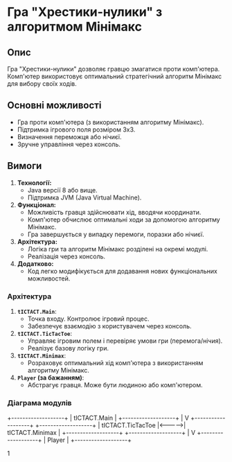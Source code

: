# Гра "Хрестики-нулики" з алгоритмом Мінімакс

## Опис
Гра "Хрестики-нулики" дозволяє гравцю змагатися проти комп'ютера. Комп'ютер використовує оптимальний стратегічний алгоритм Мінімакс для вибору своїх ходів.

## Основні можливості
- Гра проти комп'ютера (з використанням алгоритму Мінімакс).
- Підтримка ігрового поля розміром 3x3.
- Визначення переможця або нічиєї.
- Зручне управління через консоль.

## Вимоги
1. **Технології:**
   - Java версії 8 або вище.
   - Підтримка JVM (Java Virtual Machine).
2. **Функціонал:**
   - Можливість гравця здійснювати хід, вводячи координати.
   - Комп'ютер обчислює оптимальні ходи за допомогою алгоритму Мінімакс.
   - Гра завершується у випадку перемоги, поразки або нічиєї.
3. **Архітектура:**
   - Логіка гри та алгоритм Мінімакс розділені на окремі модулі.
   - Реалізація через консоль.
4. **Додатково:**
   - Код легко модифікується для додавання нових функціональних можливостей.


### Архітектура
1. **`tICTACT.Main`**:
   - Точка входу. Контролює ігровий процес.
   - Забезпечує взаємодію з користувачем через консоль.
2. **`tICTACT.TicTacToe`**:
   - Управляє ігровим полем і перевіряє умови гри (перемога/нічия).
   - Реалізує базову логіку гри.
3. **`tICTACT.Minimax`**:
   - Розраховує оптимальний хід комп'ютера з використанням алгоритму Мінімакс.
4. **`Player` (за бажанням)**:
   - Абстрагує гравця. Може бути людиною або комп'ютером.

### Діаграма модулів
+-------------------+
|   tICTACT.Main    |
+-------------------+
|
V
+-------------------+       +-------------------+
| tICTACT.TicTacToe |<----->|  tICTACT.Minimax  |
+-------------------+       +-------------------+
|
V
+-------------------+
|       Player      |
+-------------------+

1

